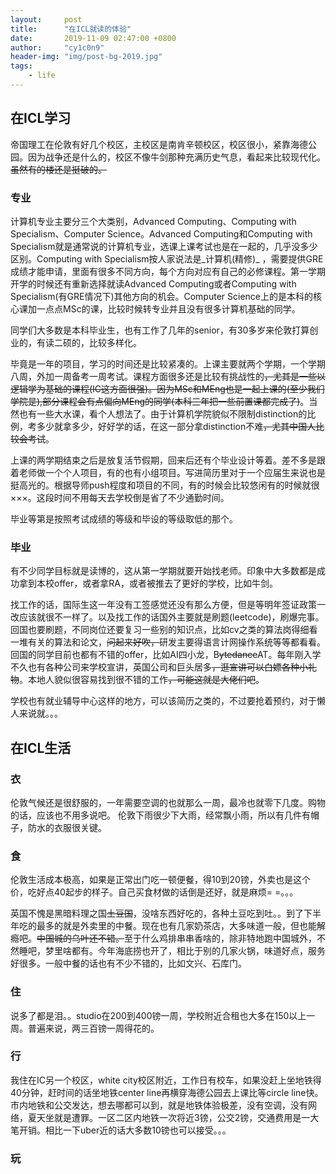 ```yaml
---
layout:     post
title:      "在ICL就读的体验"
date:       2019-11-09 02:47:00 +0800
author:     "cy1c0n9"
header-img: "img/post-bg-2019.jpg"
tags:
    - life
---
```


## 在ICL学习

帝国理工在伦敦有好几个校区，主校区是南肯辛顿校区，校区很小，紧靠海德公园。因为战争还是什么的，校区不像牛剑那种充满历史气息，看起来比较现代化。~~虽然有的楼还是挺破的。~~

### 专业

计算机专业主要分三个大类别，Advanced Computing、Computing with Specialism、Computer Science。Advanced Computing和Computing with Specialism就是通常说的计算机专业，选课上课考试也是在一起的，几乎没多少区别。Computing with Specialism按人家说法是_计算机(精修)_ ，需要提供GRE成绩才能申请，里面有很多不同方向，每个方向对应有自己的必修课程。第一学期开学的时候还有重新选择就读Advanced Computing或者Computing with Specialism(有GRE情况下)其他方向的机会。Computer Science上的是本科的核心课加一点点MSc的课，比较时候转专业并且没有很多计算机基础的同学。

同学们大多数是本科毕业生，也有工作了几年的senior，有30多岁来伦敦打算创业的，有读二硕的，比较多样化。

毕竟是一年的项目，学习的时间还是比较紧凑的。上课主要就两个学期，一个学期八周，外加一周备考一周考试。课程方面很多还是比较有挑战性的~~，尤其是一些以逻辑学为基础的课程(IC这方面很强)。因为MSc和MEng也是一起上课的(至少我们学院是),部分课程会有点偏向MEng的同学(本科三年把一些前置课都完成了)~~。当然也有一些大水课，看个人想法了。由于计算机学院貌似不限制distinction的比例，考多少就拿多少，好好学的话，在这一部分拿distinction不难~~，尤其中国人比较会考试~~。

上课的两学期结束之后是放复活节假期，回来后还有个毕业设计等着。差不多是跟着老师做一个个人项目，有的也有小组项目。写进简历里对于一个应届生来说也是挺高光的。根据导师push程度和项目的不同，有的时候会比较悠闲有的时候就很×××。这段时间不用每天去学校倒是省了不少通勤时间。

毕业等第是按照考试成绩的等级和毕设的等级取低的那个。

### 毕业

有不少同学目标就是读博的，这从第一学期就要开始找老师。印象中大多数都是成功拿到本校offer，或者拿RA，或者被推去了更好的学校，比如牛剑。

找工作的话，国际生这一年没有工签感觉还没有那么方便，但是等明年签证政策一改应该就很不一样了。以及找工作的话国外主要就是刷题(leetcode)，刷爆完事。回国也要刷题，不同岗位还要复习一些别的知识点，比如cv之类的算法岗得细看一堆有关的算法和论文，~~问起来好吹，~~研发主要得语言计网操作系统等等都看看。回国的同学目前也都有不错的offer，比如AI四小龙，B~~ytedance~~AT。每年刚入学不久也有各种公司来学校宣讲，英国公司和巨头居多~~，逛宣讲可以白嫖各种小礼物~~。本地人貌似很容易找到很不错的工作~~，可能这就是大佬们吧~~。

学校也有就业辅导中心这样的地方，可以该简历之类的，不过要抢着预约，对于懒人来说就。。。

## 在ICL生活

### 衣

伦敦气候还是很舒服的，一年需要空调的也就那么一周，最冷也就零下几度。购物的话，应该也不用多说吧。
伦敦下雨很少下大雨，经常飘小雨，所以有几件有帽子，防水的衣服很关键。

### 食

伦敦生活成本极高，如果是正常出门吃一顿便餐，得10到20镑，外卖也是这个价，吃好点40起步的样子。自己买食材做的话倒是还好，就是麻烦= =。。。

英国不愧是黑暗料理之国~~土豆国~~，没啥东西好吃的，各种土豆吃到吐。。到了下半年吃的最多的就是外卖里的中餐。现在也有几家奶茶店，大多味道一般，但也能解瘾吧。~~中国城的乌叶还不错。~~至于什么鸡排串串香啥的，除非特地跑中国城外，不然睡吧，梦里啥都有。今年海底捞也开了，相比于别的几家火锅，味道好点，服务好很多。一般中餐的话也有不少不错的，比如文兴、石库门。

### 住

说多了都是泪。。studio在200到400镑一周，学校附近合租也大多在150以上一周。普遍来说，两三百镑一周得花的。

### 行

我住在IC另一个校区，white city校区附近，工作日有校车，如果没赶上坐地铁得40分钟，赶时间的话坐地铁center line再横穿海德公园去上课比等circle line快。市内地铁和公交发达，想去哪都可以到，就是地铁体验极差，没有空调，没有网络，夏天坐就是遭罪。一区二区内地铁一次将近3镑，公交2镑，交通费用是一大笔开销。相比一下uber近的话大多数10镑也可以接受。。。

### 玩
